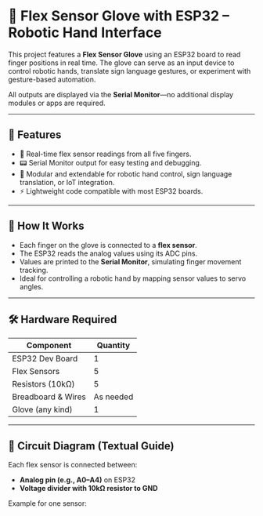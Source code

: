 # 🤖 Flex Sensor Glove with ESP32 – Robotic Hand Interface

This project features a **Flex Sensor Glove** using an ESP32 board to read finger positions in real time. The glove can serve as an input device to control robotic hands, translate sign language gestures, or experiment with gesture-based automation.

All outputs are displayed via the **Serial Monitor**—no additional display modules or apps are required.

---

## 📌 Features

- 🔄 Real-time flex sensor readings from all five fingers.
- 📟 Serial Monitor output for easy testing and debugging.
- 🤝 Modular and extendable for robotic hand control, sign language translation, or IoT integration.
- ⚡ Lightweight code compatible with most ESP32 boards.

---

## 🧠 How It Works

- Each finger on the glove is connected to a **flex sensor**.
- The ESP32 reads the analog values using its ADC pins.
- Values are printed to the **Serial Monitor**, simulating finger movement tracking.
- Ideal for controlling a robotic hand by mapping sensor values to servo angles.

---

## 🛠️ Hardware Required

| Component             | Quantity |
|----------------------|----------|
| ESP32 Dev Board      | 1        |
| Flex Sensors         | 5        |
| Resistors (10kΩ)     | 5        |
| Breadboard & Wires   | As needed |
| Glove (any kind)     | 1        |

---

## 🔌 Circuit Diagram (Textual Guide)

Each flex sensor is connected between:
- **Analog pin (e.g., A0–A4)** on ESP32
- **Voltage divider with 10kΩ resistor to GND**

Example for one sensor:
